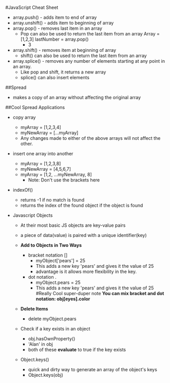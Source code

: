 #JavaScript Cheat Sheet

- array.push() - adds item to end of array
- array.unshift() - adds item to beginning of array
- array.pop() - removes last item in an array
    - Pop can also be used to return the last item from an array 
      Array = [1,2,3]
      lastNumber = array.pop()
        - 3
- array.shift() - removes item at beginning of array
    - shift() can also be used to return the last item from an array
- array.splice() - removes any number of elements starting at any point in an array.
    - Like pop and shift, it returns a new array
    - splice() can also insert elements

##Spread 
- makes a copy of an array without affecting the original array
    
##Cool Spread Applications
- copy array 
    - myArray = [1,2,3,4]
    - myNewArray = [...myArray]
    - Any changes made to either of the above arrays will not affect the other.
- insert one array into another
    - myArray = [1,2,3,8]
    - myNewArray = [4,5,6,7]
    - myArray = [1,2, ...myNewArray, 8]
        - Note: Don't use the brackets here

- indexOf()
    - returns -1 if no match is found
    - returns the index of the found object if the object is found


- Javascript Objects
    - At their most basic JS objects are key-value pairs
    - a piece of data(value) is paired with a unique identifier(key)
    - **Add to Objects in Two Ways**
        - bracket notation []
            - myObject['pears'] = 25
            - This adds a new key 'pears' and gives it the value of 25
            - advantage is it allows more flexibility in the key. 
        - dot notation .
            - myObject.pears = 25
            - This adds a new key 'pears' and gives it the value of 25
#Really Cool super-duper note
    **You can mix bracket and dot notation: obj[eyes].color**
    - **Delete Items**
        - delete myObject.pears
 
    - Check if a key exists in an object
        - obj.hasOwnProperty()
        - 'Alan' in obj
        - both of these **evaluate** to true if the key exists
    - Object.keys() 
        - quick and dirty way to generate an array of the object's keys
        - Object.keys(obj)
        


